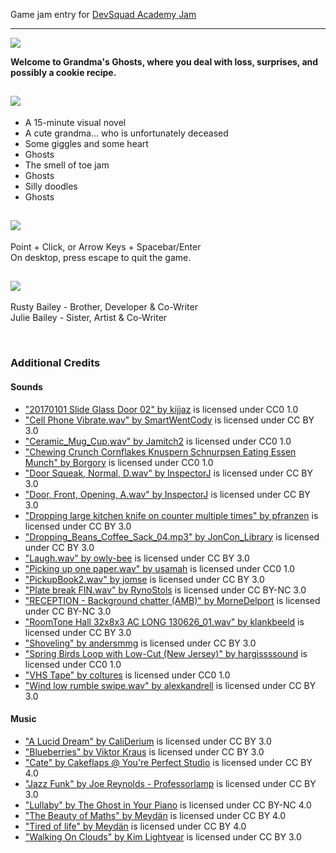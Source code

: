 Game jam entry for [DevSquad Academy Jam](https://itch.io/jam/devsquad-2020)

----

<p><strong><img src="https://img.itch.zone/aW1nLzQ5MTIwNjQucG5n/original/e%2FK1wO.png"><br></strong></p>
<p><strong>Welcome to Grandma's Ghosts, where you deal with loss, surprises, and possibly a&nbsp;cookie recipe.</strong></p>
<h2><img src="https://img.itch.zone/aW1nLzQ5MTIwMzgucG5n/original/Xv0rA3.png"></h2>
<ul><li>A&nbsp;15-minute visual novel</li><li>A cute grandma... who is unfortunately deceased</li><li>Some giggles and some heart</li><li>Ghosts</li><li>The smell of toe jam</li><li>Ghosts</li><li>Silly doodles</li><li>Ghosts</li></ul>
<h2><img src="https://img.itch.zone/aW1nLzQ5MTIwMTcucG5n/original/r5vvIV.png"></h2>
<p>Point + Click, or Arrow Keys + Spacebar/Enter<br>
On desktop, press escape to quit the game.</p>
<h2><img src="https://img.itch.zone/aW1nLzQ5MTIwMjgucG5n/original/NFBPlO.png"></h2>
<p>Rusty Bailey - Brother, Developer & Co-Writer<br>
Julie Bailey - Sister, Artist & Co-Writer</p><p><br></p><h3>Additional Credits</h3><h4>Sounds</h4><ul><li><a href="https://freesound.org/s/378866/">"20170101 Slide Glass Door 02" by kijjaz</a> is licensed under CC0 1.0</li><li><a href="https://freesound.org/s/179012/">"Cell Phone Vibrate.wav" by SmartWentCody</a> is licensed under CC BY 3.0</li><li><a href="https://freesound.org/s/344704/">"Ceramic_Mug_Cup.wav" by Jamitch2</a> is licensed under CC0 1.0</li><li><a href="https://freesound.org/s/548367/">"Chewing Crunch Cornflakes Knuspern Schnurpsen Eating Essen Munch" by Borgory</a> is licensed under CC0 1.0</li><li><a href="https://freesound.org/s/346212/">"Door Squeak, Normal, D.wav" by InspectorJ</a> is licensed under CC BY 3.0</li><li><a href="https://freesound.org/s/431117/">"Door, Front, Opening, A.wav" by InspectorJ</a> is licensed under CC BY 3.0</li><li><a href="https://freesound.org/s/328089/">"Dropping large kitchen knife on counter multiple times" by pfranzen</a> is licensed under CC BY 3.0</li><li><a href="https://freesound.org/s/458124/">"Dropping_Beans_Coffee_Sack_04.mp3" by JonCon_Library</a> is licensed under CC BY 3.0</li><li><a href="https://freesound.org/s/431610/">"Laugh.wav" by owly-bee</a> is licensed under CC BY 3.0</li><li><a href="https://freesound.org/s/463689/">"Picking up one paper.wav" by usamah</a> is licensed under CC0 1.0</li><li><a href="https://freesound.org/s/428665/">"PickupBook2.wav" by jomse</a> is licensed under CC BY 3.0</li><li><a href="https://freesound.org/s/326731/">"Plate break FIN.wav" by RynoStols</a> is licensed under CC BY-NC 3.0</li><li><a href="https://freesound.org/s/326404/">"RECEPTION - Background chatter (AMB)" by MorneDelport</a> is licensed under CC BY-NC 3.0</li><li><a href="https://freesound.org/s/193017/">"RoomTone Hall 32x8x3 AC LONG 130626_01.wav" by klankbeeld</a> is licensed under CC BY 3.0</li><li><a href="https://freesound.org/s/516318/">"Shoveling" by andersmmg</a> is licensed under CC BY 3.0</li><li><a href="https://freesound.org/s/345852/">"Spring Birds Loop with Low-Cut (New Jersey)" by hargissssound</a> is licensed under CC0 1.0</li><li><a href="https://freesound.org/s/391476/">"VHS Tape" by coltures</a> is licensed under CC0 1.0</li><li><a href="https://freesound.org/s/158685/">"Wind low rumble swipe.wav" by alexkandrell</a> is licensed under CC BY 3.0</li></ul><p></p><h4>Music</h4><ul><li><a href="https://opengameart.org/content/a-lucid-dream">"A Lucid Dream" by CaliDerium</a> is licensed under CC BY 3.0</li><li><a href="https://opengameart.org/content/blueberries">"Blueberries" by Viktor Kraus</a> is licensed under CC BY 3.0</li><li><a href="https://opengameart.org/content/walking-on-clouds">"Cate" by Cakeflaps @ You're Perfect Studio</a> is licensed under CC BY 4.0</li><li><a href="https://opengameart.org/content/jazz-funk">"Jazz Funk" by Joe Reynolds - Professorlamp</a> is licensed under CC BY 3.0</li><li><a href="https://freemusicarchive.org/music/The_Ghost_in_Your_Piano/The_Ghost_in_your_piano/The_Ghost_In_Your_Piano_-_The_Ghost_In_Your_Piano_-_04_Lullaby">"Lullaby" by The Ghost in Your Piano</a> is licensed under CC BY-NC 4.0</li><li><a href="https://freemusicarchive.org/music/Meydan/The_Beauty_of_Maths/Meydn_-_The_Beauty_of_Maths_1361">"The Beauty of Maths" by Meydän</a> is licensed under CC BY 4.0</li><li><a href="https://freemusicarchive.org/music/Meydan/Havor/3-_Tired_of_life_1504">"Tired of life" by Meydän</a> is licensed under CC BY 4.0</li><li><a href="https://opengameart.org/content/walking-on-clouds">"Walking On Clouds" by Kim Lightyear</a> is licensed under CC BY 3.0</li></ul>

